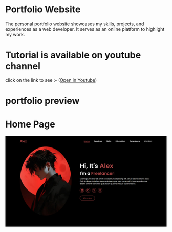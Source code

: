 # Portfolio Website

The personal portfolio website showcases my skills, projects, and experiences as a web developer. It serves as an online platform to highlight my work.

# Tutorial is available on youtube channel 
click on the link to see :- ([Open in Youtube](https://youtu.be/0uBwoApiUbw))

# portfolio preview

# Home Page
![screenshot](Alex.png)



